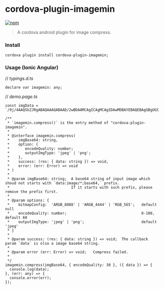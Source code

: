 # cordova-plugin-imagemin

[![npm](https://img.shields.io/npm/v/cordova-plugin-imagemin.svg)](https://www.npmjs.com/package/cordova-plugin-imagemin) 

> A cordova android plugin for image compress.

### Install
```
cordova plugin install cordova-plugin-imagemin;
```

### Usage (Ionic Angular)
// *typings.d.ts*
```
declare var imagemin: any;
```

// *demo.page.ts*
```
const imgData = `/9j/4AAQSkZJRgABAQAAAQABAAD/2wBDAAMCAgICAgMCAgIDAwMDBAYEBAQEBAgGBgUGC...`;

/**
 * `imagemin.compress()` is the entry method of "cordova-plugin-imagemin".
 *
 * @interface imagemin.compress(
 *    imgBase64: string,
 *    option: {
 *       encodeQuality: number;        
 *       outputImgType: 'jpeg' | 'png';
 *    },
 *    success: (res: { data: string }) => void,
 *    error: (err: Error) => void
 * )
 *
 * @param imgBase64: string;  A base64 string of input image which shoud not starts with `data:image/*;base64,` prefix.
 *                            If it starts with such prefix, please remove the prefix first.
 *
 * @param options: {
 *    bitmapConfig:  'ARGB_8888' | 'ARGB_4444' | 'RGB_565';   default null
 *    encodeQuality: number;                                  0-100, default 60
 *    outputImgType: 'jpeg' | 'png';                          default 'jpeg'
 * }
 *
 * @param success: (res: { data: string }) => void;  The callback param `data` is olso a image base64 string.
 *
 * @param error (err: Error) => void;   Compress failed.
 *
 */
imagemin.compress(imgBase64, { encodeQuality: 30 }, ({ data }) => {
  console.log(data);
}, (err: any) => {
  console.error(err);
});
```
